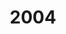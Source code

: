 ---
title: "2004"
description: "Articles tagged 2004."
layout: yearpages
permalink: /tags/2004/{% if pagination.pageNumber > 0 %}/page/{{ pagination.pageNumber + 1 }}{% endif %}/index.html
pagination:
  data: collections.2004
  size: 8
  alias: pagedPosts
  addAllPagesToCollections: true
  reverse: true
---